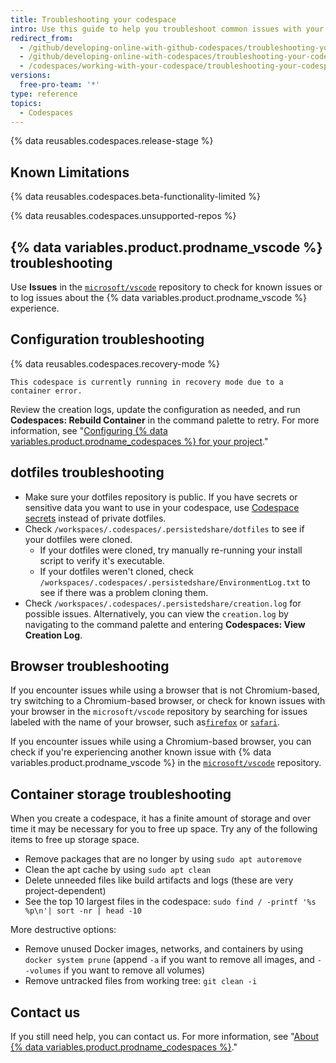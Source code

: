 ```yaml
---
title: Troubleshooting your codespace
intro: Use this guide to help you troubleshoot common issues with your codespace.
redirect_from:
  - /github/developing-online-with-github-codespaces/troubleshooting-your-codespace
  - /github/developing-online-with-codespaces/troubleshooting-your-codespace
  - /codespaces/working-with-your-codespace/troubleshooting-your-codespace
versions:
  free-pro-team: '*'
type: reference
topics:
  - Codespaces
---
```


{% data reusables.codespaces.release-stage %}

## Known Limitations

{% data reusables.codespaces.beta-functionality-limited %}

{% data reusables.codespaces.unsupported-repos %}

## {% data variables.product.prodname_vscode %} troubleshooting

Use **Issues** in the [`microsoft/vscode`](https://github.com/microsoft/vscode/issues) repository to check for known issues or to log issues about the {% data variables.product.prodname_vscode %} experience.


## Configuration troubleshooting

{% data reusables.codespaces.recovery-mode %}

```
This codespace is currently running in recovery mode due to a container error.
```

Review the creation logs, update the configuration as needed, and run **Codespaces: Rebuild Container** in the command palette to retry. For more information, see "[Configuring {% data variables.product.prodname_codespaces %} for your project](/github/developing-online-with-codespaces/configuring-codespaces-for-your-project#apply-changes-to-your-configuration)."

## dotfiles troubleshooting

- Make sure your dotfiles repository is public. If you have secrets or sensitive data you want to use in your codespace, use [Codespace secrets](/codespaces/managing-your-codespaces/managing-encrypted-secrets-for-your-codespaces) instead of private dotfiles.
- Check `/workspaces/.codespaces/.persistedshare/dotfiles` to see if your dotfiles were cloned.
  - If your dotfiles were cloned, try manually re-running your install script to verify it's executable.
  - If your dotfiles weren't cloned, check `/workspaces/.codespaces/.persistedshare/EnvironmentLog.txt` to see if there was a problem cloning them.
- Check `/workspaces/.codespaces/.persistedshare/creation.log` for possible issues. Alternatively, you can view the `creation.log` by navigating to the command palette and entering **Codespaces: View Creation Log**.


## Browser troubleshooting

If you encounter issues while using a browser that is not Chromium-based, try switching to a Chromium-based browser, or check for known issues with your browser in the `microsoft/vscode` repository by searching for issues labeled with the name of your browser, such as[`firefox`](https://github.com/microsoft/vscode/issues?q=is%3Aissue+is%3Aopen+label%3Afirefox) or [`safari`](https://github.com/Microsoft/vscode/issues?q=is%3Aopen+is%3Aissue+label%3Asafari).

If you encounter issues while using a Chromium-based browser, you can check if you're experiencing another known issue with {% data variables.product.prodname_vscode %} in the [`microsoft/vscode`](https://github.com/microsoft/vscode/issues) repository.

## Container storage troubleshooting

When you create a codespace, it has a finite amount of storage and over time it may be necessary for you to free up space. Try any of the following items to free up storage space.

- Remove packages that are no longer by using `sudo apt autoremove`
- Clean the apt cache by using `sudo apt clean`
- Delete unneeded files like build artifacts and logs (these are very project-dependent)
- See the top 10 largest files in the codespace: `sudo find / -printf '%s %p\n'| sort -nr | head -10`

More destructive options:
- Remove unused Docker images, networks, and containers by using `docker system prune` (append `-a` if you want to remove all images, and `--volumes` if you want to remove all volumes)
- Remove untracked files from working tree: `git clean -i`

## Contact us

If you still need help, you can contact us. For more information, see "[About {% data variables.product.prodname_codespaces %}](/github/developing-online-with-codespaces/about-codespaces#contacting-us-about-codespaces)."
